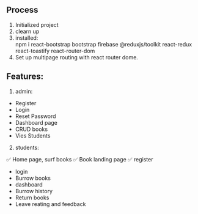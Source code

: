 ## Process

1. Initialized project
2. clearn up
3. installed:  
   npm i react-bootstrap bootstrap firebase @reduxjs/toolkit react-redux react-toastify react-router-dom
4. Set up multipage routing with react router dome.

## Features:

1. admin:

- Register
- Login
- Reset Password
- Dashboard page
- CRUD books
- Vies Students

2. students:

✅ Home page, surf books
✅ Book landing page
✅ register

- login
- Burrow books
- dashboard
- Burrow history
- Return books
- Leave reating and feedback
